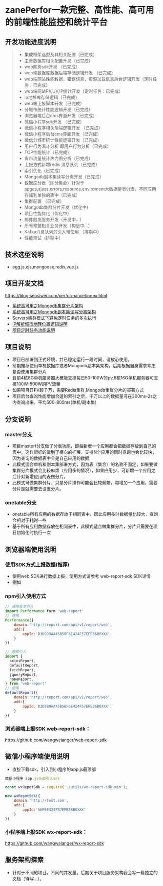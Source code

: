 # zanePerfor一款完整、高性能、高可用的前端性能监控和统计平台
## 开发功能进度说明
>  * 集成框架选型及其相关配置（已完成）
>  * 主重数据库相关配置开发（已完成）
>  * web网页sdk开发 （已完成）
>  * web端数据库数据后端存储逻辑开发 （已完成）
>  * web端网站性能数据，错误信息，资源加载信息后台逻辑开发（定时任务：已完成）
>  * web端网站PV,UV,IP统计开发（定时任务：已完成）
>  * ip地址库存储逻辑（已完成）
>  * web端上报脚本开发（已完成）
>  * 分城市统计性能逻辑开发（已完成）
>  * 浏览器端后台cms界面开发（已完成）
>  * 微信小程序sdk开发 （已完成）
>  * 微信小程序相关后端逻辑开发 （已完成）
>  * 微信小程序后台cms界面开发（已完成）
>  * 微信分城市统计性能逻辑开发（已完成）
>  * 用户行为漏斗分析 即用户行为分析（已完成）
>  * TOP性能统计（已完成）
>  * 省市流量统计热力图分析（已完成）
>  * 上报方式新增redis 消息队列（已完成）
>  * 索引优化（已完成）
>  * Mongodb副本集读写分离开发（已完成）
>  * 数据库分表（即分集合）针对于apges,ajaxs,errors,resource,enviroment大数据量表分表，不同应用存储到单独的表中（已完成）
>  * 集群配置 （已完成）
>  * Mongodb集群分片开发（优化中）
>  * 项目性能优化（优化中）
>  * 邮件触发服务开发（开发中...）
>  * 所有预警相关业务开发（构思中...）
>  * Kafka消息队列的引入和使用 （排期中）
>  * 性能测试（排期中）

## 技术选型说明
* egg.js,ejs,mongoose,redis,vue.js

## 项目开发文档
https://blog.seosiwei.com/performance/index.html
* [系统高可用之Mongodb集群分片架构](https://blog.seosiwei.com/performance/colony.html)
* [系统高可用之Mongodb副本集读写分离架构](https://blog.seosiwei.com/performance/replica_set.html)
* [Servers集群模式下避免定时任务的多次执行](https://blog.seosiwei.com/performance/repeart_task.html)
* [IP解析城市地理位置逻辑说明](https://blog.seosiwei.com/performance/iptask.html)
* [项目定时任务功能说明](https://blog.seosiwei.com/performance/tasks.html)

## 项目说明
* 项目已部署到正式环境，并已稳定运行一段时间，请放心使用。
* 前期推荐使用单机数据库或者Mongodb副本集架构，后期根据自身需求考虑是否使用集群分片
* 目前4核8G单机服务器大概能支撑每日50-100W的pv,8核16G单机服务器可支撑100W-500W的PV流量
* 如果项目日PV超千万，需要Redis集群,Mongodb集群分片的部署方式
* 项目后台查询性能增加合适的索引之后，千万以上的数据量可在300ms-2s之内查询出来，平均500-800ms(单机/副本集)

## 分支说明
### master分支
* 项目masterf分支做了分表功能，即每新增一个应用都会把数据存放到自己的表中，这样很好的做到了横向的扩展，支持N个应用的同时查询也会比较快，因为查询的数据表中全是自己应用的数据
* 此模式适合单机和副本集部署方式，因为表（集合）的名称不固定，如果要做集群分片模式会比较麻烦（应用多的情况），如果应用少，可新增一个应用之后针对新增应用的表做分片。
* 此模式可做集群分片，只是分片操作可能会比较频繁，每增加一个应用，需要分片是就需要去设置分片。
### onetable分支
* onetable所有应用的数据存放于相同表中，因此应用多时数据量比较大，查询会相对于耗时一些
* 基于所有应用数据存放在相同表中，此模式适合做集群分片，分片只需要在项目初始化时执行一次

## 浏览器端使用说明
### 使用SDK方式上报数据(推荐)
* 使用web SDK进行数据上报，使用方式请参考 web-report-sdk SDK详情
* 例如

### npm引入使用方式
```js
// 通用版本引入
import Performance form 'web-report'
// 使用
Performance({
    domain:'http://report.com/api/v1/report/web',
    add:{
        appId:'D3D9B9AA45B56F6E424F57EFB36B0XXX',
    }
})

// 按需引入
import {
  axiosReport,
  defaultReport,
  fetchReport,
  jqueryReport,
  noneReport,
} from 'web-report'
// 使用
defaultReport({
    domain:'http://report.com/api/v1/report/web',
    add:{
        appId:'D3D9B9AA45B56F6E424F57EFB36B0XXX',
    }
})
```

### 浏览器端上报SDK web-report-sdk：
https://github.com/wangweianger/web-report-sdk

## 微信小程序端使用说明
* 直接下载sdk，引入到小程序的app.js最顶部
```js
微信小程序 app.js头部引入sdk

const wxRepotSdk = require('./utils/wx-report-sdk.min');

new wxRepotSdk({
    domain:'http://test.com',
    add:{
        appId:'56F6E424F57EFB36B0XXX'
    }
})

```
### 小程序端上报SDK wx-report-sdk：
https://github.com/wangweianger/wx-report-sdk

## 服务架构探索
* 针对于不同的项目，不同的并发量，后期关于项目服务架构我会写一篇独立的文档（待写...）。

